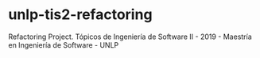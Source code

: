 # unlp-tis2-refactoring
Refactoring Project. Tópicos de Ingeniería de Software II - 2019 - Maestría en Ingeniería de Software - UNLP
